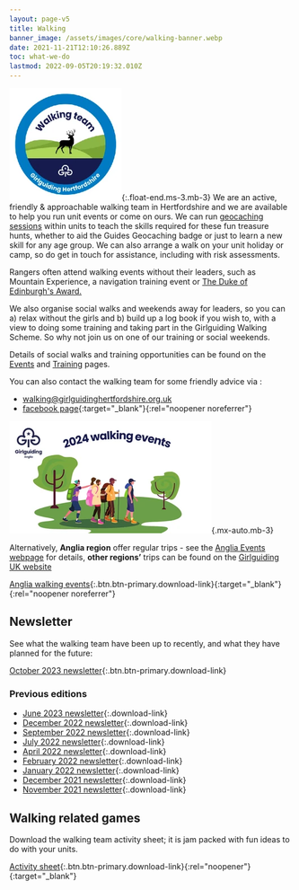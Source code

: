 ```yaml
---
layout: page-v5
title: Walking
banner_image: /assets/images/core/walking-banner.webp
date: 2021-11-21T12:10:26.889Z
toc: what-we-do
lastmod: 2022-09-05T20:19:32.010Z
---
```

![Walking team logo](/assets/images/2023/06/walking-team-badge.webp){:.float-end.ms-3.mb-3}
We are an active, friendly & approachable walking team in Hertfordshire and we are available to help you run unit events or come on ours. We can run [geocaching sessions](/news/geocaching/) within units to teach the skills required for these fun treasure hunts, whether to aid the Guides Geocaching badge or just to learn a new skill for any age group. We can also arrange a walk on your unit holiday or camp, so do get in touch for assistance, including with risk assessments.

Rangers often attend walking events without their leaders, such as Mountain Experience, a navigation training event or [The Duke of Edinburgh's Award.](/youth-opportunities/dofe/)

We also organise social walks and weekends away for leaders, so you can a) relax without the girls and b) build up a log book if you wish to, with a view to doing some training and taking part in the Girlguiding Walking Scheme. So why not join us on one of our training or social weekends.  

Details of social walks and training opportunities can be found on the [Events](/events/) and [Training](/training/) pages.

You can also contact the walking team for some friendly advice via :

- <i class="fa fa-envelope"></i> <walking@girlguidinghertfordshire.org.uk>
- <i class="fa fa-facebook-official"></i> [facebook page](https://www.facebook.com/hertsguideswalkingteam){:target="_blank"}{:rel="noopener noreferrer"}

![Anglia walking team](/assets/images/2024/01/anglia-walking.webp){.mx-auto.mb-3}

Alternatively, **Anglia region** offer regular trips - see the [Anglia Events webpage](https://www.girlguiding-anglia.org.uk/events/walking-events/2024-walking-events) for details, **other regions&rsquo;** trips can be found on the [Girlguiding UK website](https://www.girlguiding.org.uk/making-guiding-happen/learning-and-development/leading-outdoor-adventures/walking-scheme/)

[Anglia walking events](/assets/docs/2024/anglia-2024-events-flyer.pdf){:.btn.btn-primary.download-link}{:target="_blank"}{:rel="noopener noreferrer"}

## Newsletter

See what the walking team have been up to recently, and what they have planned for the future:

[October 2023 newsletter](/assets/docs/2023/2023-10-walking-newsletter.pdf){:.btn.btn-primary.download-link}

### Previous editions

- [June 2023 newsletter](/assets/docs/2023/2023-06-walking-newsletter.pdf){:.download-link}
- [December 2022 newsletter](/assets/docs/2022/walking-team-dec-2022-newsletter.pdf){:.download-link}
- [September 2022 newsletter](/assets/docs/2022/walking-team-sept-2022-newsletter.pdf){:.download-link}
- [July 2022 newsletter](/assets/docs/2022/walking-team-july-2022-newsletter.pdf){:.download-link}
- [April 2022 newsletter](/assets/docs/2022/walking-team-april-2022-newsletter.pdf){:.download-link}
- [February 2022 newsletter](/assets/docs/2022/walking-team-feb-2022-newsletter.docx){:.download-link}
- [January 2022 newsletter](/assets/docs/2022/walking-team-jan-2022-newsletter.docx){:.download-link}
- [December 2021 newsletter](/assets/docs/walking-team-december-2021-newsletter.docx){:.download-link}
- [November 2021 newsletter](/assets/docs/walking-team-november-2021-newsletter.docx){:.download-link}

## Walking related games

Download the walking team activity sheet; it is jam packed with fun ideas to do with your units.

[Activity sheet](/assets/docs/2023/walking-team-activity-sheet.pdf){:.btn.btn-primary.download-link}{:rel="noopener"}{:target="_blank"}

